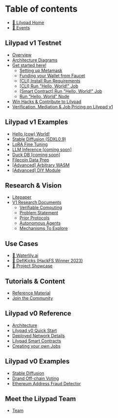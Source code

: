 # Table of contents

* [🍃 Lilypad Home](README.md)
* [📅 Events](upcoming-events.md)

## Lilypad v1 Testnet

* [Overview](lilypad-v1-testnet/overview.md)
* [Architecture Diagrams](lilypad-v1-testnet/architecture.md)
* [Get started here!](lilypad-v1-testnet/quick-start/README.md)
  * [Setting up Metamask](lilypad-v1-testnet/quick-start/setting-up-metamask.md)
  * [Funding your Wallet from Faucet](lilypad-v1-testnet/quick-start/funding-your-wallet-from-faucet.md)
  * [\[CLI\] Install Run Requirements](lilypad-v1-testnet/quick-start/install-run-requirements.md)
  * [\[CLI\] Run "Hello, World!" Job](lilypad-v1-testnet/quick-start/run-hello-world-job-cli.md)
  * [\[Smart Contract\] Run "Hello, World!" Job](lilypad-v1-testnet/quick-start/run-hello-world-from-a-smart-contract.md)
  * [Run "Hello, World" Node](lilypad-v1-testnet/quick-start/run-hello-world-node.md)
* [Win Hacks & Contribute to Lilypad](lilypad-v1-testnet/win-hacks-and-contribute-to-lilypad.md)
* [Verification, Mediation & Job Pricing on Lilypad v1](lilypad-v1-testnet/verification-mediation-and-job-pricing-on-lilypad-v1.md)

## Lilypad v1 Examples

* [Hello (cow) World!](lilypad-v1-examples/hello-cow-world.md)
* [Stable Diffusion (SDXL0.9)](lilypad-v1-examples/stable-diffusion.md)
* [LoRA Fine Tuning](lilypad-v1-examples/lora-fine-tuning.md)
* [LLM Inference \[coming soon\]](lilypad-v1-examples/llm-inference.md)
* [Duck DB \[coming soon\]](lilypad-v1-examples/duck-db-coming-soon.md)
* [Filecoin Data Prep](lilypad-v1-examples/filecoin-data-prep.md)
* [\[Advanced\] Arbitrary WASM](lilypad-v1-examples/advanced-arbitrary-wasm.md)
* [\[Advanced\] DIY Module](lilypad-v1-examples/advanced-diy-module.md)

## Research & Vision

* [Litepaper](research-and-vision/whitepaper.md)
* [V1 Research Documents](research-and-vision/v1-documents/README.md)
  * [Verifiable Computing](research-and-vision/v1-documents/verifiable-computing.md)
  * [Problem Statement](research-and-vision/v1-documents/problem-statement.md)
  * [Prior Protocols](research-and-vision/v1-documents/prior-protocols.md)
  * [Autonomous Agents](research-and-vision/v1-documents/autonomous-agents.md)
  * [Mechanisms To Explore](research-and-vision/v1-documents/mechanisms-to-explor.md)

## Use Cases

* [🎨 Waterlily.ai](use-cases/waterlily.ai.md)
* [👟 DefiKicks (HackFS Winner 2023)](use-cases/defikicks.md)
* [🌠 Project Showcase](use-cases/project-showcase.md)

## Tutorials & Content

* [Reference Material](tutorials-and-content/reference-material.md)
* [Join the Community](tutorials-and-content/join-the-community.md)

## Lilypad v0 Reference

* [Architecture](lilypad-v0-reference/architecture.md)
* [Lilypad v0 Quick Start](lilypad-v0-reference/lilypad-v0-quick-start.md)
* [Deployed Network Details](lilypad-v0-reference/deployed-network-details.md)
* [Lilypad Smart Contracts](lilypad-v0-reference/lilypad-smart-contracts.md)
* [Creating your own Jobs](lilypad-v0-reference/creating-your-own-jobs.md)

## Lilypad v0 Examples

* [Stable Diffusion](lilypad-v0-examples/stable-diffusion.md)
* [Drand Off-chain Voting](lilypad-v0-examples/drand-off-chain-voting.md)
* [Ethereum Address Fraud Detector](lilypad-v0-examples/ethereum-address-fraud-detector.md)

## Meet the Lilypad Team

* [Team](meet-the-lilypad-team/team.md)
